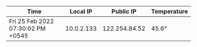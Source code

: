 | Time     | Local IP | Public IP | Temperature |
| ----------- | ----------- | ----------- | ----------- |
| Fri 25 Feb 2022 07:30:02 PM +0545      | 10.0.2.133     | 122.254.84.52  | 45.6° |
